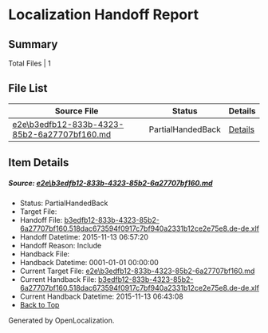 # <a name='report-top'></a> Localization Handoff Report

## Summary
 Total Files | 1

## File List
 Source File | Status | Details 
 ----------- | ------ | ------- 
 [e2e\b3edfb12-833b-4323-85b2-6a27707bf160.md](https://github.com/OpenLocalizationTest/oltest/blob/e09303bedb96002fae412dcdc289ef59afff35b2/e2e/b3edfb12-833b-4323-85b2-6a27707bf160.md) | PartialHandedBack | [Details](#95de3d8098e5269e467f470bbc66a2d41a6dca631)

## Item Details
##### <a name='95de3d8098e5269e467f470bbc66a2d41a6dca631'></a> Source: [e2e\b3edfb12-833b-4323-85b2-6a27707bf160.md](https://github.com/OpenLocalizationTest/oltest/blob/e09303bedb96002fae412dcdc289ef59afff35b2/e2e/b3edfb12-833b-4323-85b2-6a27707bf160.md)
* Status: PartialHandedBack
* Target File: 
* Handoff File: [b3edfb12-833b-4323-85b2-6a27707bf160.518dac673594f0917c7bf940a2331b12ce2e75e8.de-de.xlf](https://github.com/OpenLocalizationTestOrg/olhandoff/blob/f7f00fc0fa67fb3804a99635974dedd682bdecbc/ol-handoff/OpenLocalizationTestOrg/oltest.de-de/yanz/b3edfb12-833b-4323-85b2-6a27707bf160.518dac673594f0917c7bf940a2331b12ce2e75e8.de-de.xlf)
* Handoff Datetime: 2015-11-13 06:57:20
* Handoff Reason: Include
* Handback File: 
* Handback Datetime: 0001-01-01 00:00:00
* Current Target File: [e2e\b3edfb12-833b-4323-85b2-6a27707bf160.md](https://github.com/OpenLocalizationTestOrg/oltest.de-de/blob/21302a9e12e2587d7075be6b33943cf47f814b7f/e2e/b3edfb12-833b-4323-85b2-6a27707bf160.md)
* Current Handback File: [b3edfb12-833b-4323-85b2-6a27707bf160.518dac673594f0917c7bf940a2331b12ce2e75e8.de-de.xlf](https://github.com/OpenLocalizationTestOrg/olhandback/blob/50780784fb6c040ab50acae74c75d1765da4bda4/ol-handback/OpenLocalizationTestOrg/oltest.de-de/yanz/b3edfb12-833b-4323-85b2-6a27707bf160.518dac673594f0917c7bf940a2331b12ce2e75e8.de-de.xlf)
* Current Handback Datetime: 2015-11-13 06:43:08
* [Back to Top](#report-top)


Generated by OpenLocalization.

